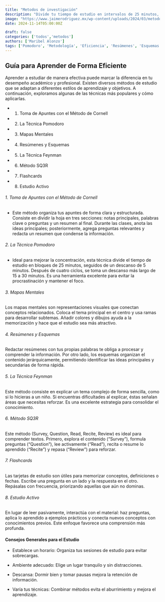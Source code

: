 ```yaml
---
title: "Metodos de investigación"
description: "Divide tu tiempo de estudio en intervalos de 25 minutos, seguidos de un descanso de 5 minutos. Esto te ayudará a mantener la concentración y a evitar la fatiga."
image: "https://www.jaimerodriguez.mx/wp-content/uploads/2024/03/metodologia-investigacion.jpg"
date: 2024-11-14T05:00:00Z

draft: false
categories: ['todos','metodos']
authors: ['Maribel Alonzo']
tags: ['Pomodoro', 'Metodología', 'Eficiencia', 'Resúmenes', 'Esquemas']
---
```



## Guía para Aprender de Forma Eficiente

Aprender a estudiar de manera efectiva puede marcar la diferencia en tu desempeño académico y profesional. Existen diversos métodos de estudio que se adaptan a diferentes estilos de aprendizaje y objetivos. A continuación, exploramos algunas de las técnicas más populares y cómo aplicarlas.

- 1. Toma de Apuntes con el Método de Cornell
- 2. La Técnica Pomodoro
- 3. Mapas Mentales
- 4. Resúmenes y Esquemas
- 5. La Técnica Feynman
- 6. Método SQ3R
- 7. Flashcards
- 8. Estudio Activo



###### 1. Toma de Apuntes con el Método de Cornell

- Este método organiza tus apuntes de forma clara y estructurada. Consiste en dividir la hoja en tres secciones: notas principales, palabras clave o preguntas y un resumen al final. Durante las clases, anota las ideas principales; posteriormente, agrega preguntas relevantes y redacta un resumen que condense la información.

###### 2. La Técnica Pomodoro

- Ideal para mejorar la concentración, esta técnica divide el tiempo de estudio en bloques de 25 minutos, seguidos de un descanso de 5 minutos. Después de cuatro ciclos, se toma un descanso más largo de 15 a 30 minutos. Es una herramienta excelente para evitar la procrastinación y mantener el foco.

###### 3. Mapas Mentales


Los mapas mentales son representaciones visuales que conectan conceptos relacionados. Coloca el tema principal en el centro y usa ramas para desarrollar subtemas. Añadir colores y dibujos ayuda a la memorización y hace que el estudio sea más atractivo.

###### 4. Resúmenes y Esquemas

 Redactar resúmenes con tus propias palabras te obliga a procesar y comprender la información. Por otro lado, los esquemas organizan el contenido jerárquicamente, permitiendo identificar las ideas principales y secundarias de forma rápida.

 ###### 5. La Técnica Feynman

 Este método consiste en explicar un tema complejo de forma sencilla, como si lo hicieras a un niño. Si encuentras dificultades al explicar, éstas señalan áreas que necesitas reforzar. Es una excelente estrategia para consolidar el conocimiento.

 ###### 6. Método SQ3R

 Este método (Survey, Question, Read, Recite, Review) es ideal para comprender textos. Primero, explora el contenido (“Survey”), formula preguntas (“Question”), lee activamente (“Read”), recita o resume lo aprendido (“Recite”) y repasa (“Review”) para reforzar.

 ###### 7. Flashcards


 Las tarjetas de estudio son útiles para memorizar conceptos, definiciones o fechas. Escribe una pregunta en un lado y la respuesta en el otro. Repásalas con frecuencia, priorizando aquellas que aún no dominas.


###### 8. Estudio Activo

En lugar de leer pasivamente, interactúa con el material: haz preguntas, aplica lo aprendido a ejemplos prácticos y conecta nuevos conceptos con conocimientos previos. Este enfoque favorece una comprensión más profunda.


#### Consejos Generales para el Estudio

- Establece un horario: Organiza tus sesiones de estudio para evitar sobrecargas.

- Ambiente adecuado: Elige un lugar tranquilo y sin distracciones.

- Descansa: Dormir bien y tomar pausas mejora la retención de información.

- Varía tus técnicas: Combinar métodos evita el aburrimiento y mejora el aprendizaje.





[//]: # (These are reference links used in the body of this note and get stripped out when the markdown processor does its job. There is no need to format nicely because it shouldn't be seen. Thanks SO - http://stackoverflow.com/questions/4823468/store-comments-in-markdown-syntax)

   [dill]: <https://github.com/joemccann/dillinger>
   [git-repo-url]: <https://github.com/joemccann/dillinger.git>
   [john gruber]: <http://daringfireball.net>
   [df1]: <http://daringfireball.net/projects/markdown/>
   [markdown-it]: <https://github.com/markdown-it/markdown-it>
   [Ace Editor]: <http://ace.ajax.org>
   [node.js]: <http://nodejs.org>
   [Twitter Bootstrap]: <http://twitter.github.com/bootstrap/>
   [jQuery]: <http://jquery.com>
   [@tjholowaychuk]: <http://twitter.com/tjholowaychuk>
   [express]: <http://expressjs.com>
   [AngularJS]: <http://angularjs.org>
   [Gulp]: <http://gulpjs.com>

   [PlDb]: <https://github.com/joemccann/dillinger/tree/master/plugins/dropbox/README.md>
   [PlGh]: <https://github.com/joemccann/dillinger/tree/master/plugins/github/README.md>
   [PlGd]: <https://github.com/joemccann/dillinger/tree/master/plugins/googledrive/README.md>
   [PlOd]: <https://github.com/joemccann/dillinger/tree/master/plugins/onedrive/README.md>
   [PlMe]: <https://github.com/joemccann/dillinger/tree/master/plugins/medium/README.md>
   [PlGa]: <https://github.com/RahulHP/dillinger/blob/master/plugins/googleanalytics/README.md>
